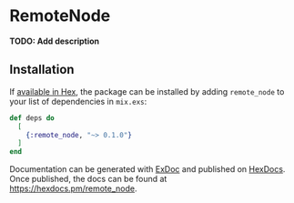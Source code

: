 # RemoteNode

**TODO: Add description**

## Installation

If [available in Hex](https://hex.pm/docs/publish), the package can be installed
by adding `remote_node` to your list of dependencies in `mix.exs`:

```elixir
def deps do
  [
    {:remote_node, "~> 0.1.0"}
  ]
end
```

Documentation can be generated with [ExDoc](https://github.com/elixir-lang/ex_doc)
and published on [HexDocs](https://hexdocs.pm). Once published, the docs can
be found at <https://hexdocs.pm/remote_node>.

